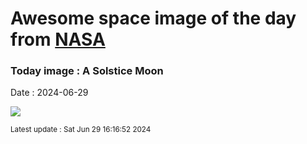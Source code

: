 
# Awesome space image of the day from [NASA](https://api.nasa.gov/)

### Today image : A Solstice Moon
Date : 2024-06-29

![](https://apod.nasa.gov/apod/image/2406/SolsMoon2024c1024.jpg)

<small>Latest update : Sat Jun 29 16:16:52 2024</small>
        